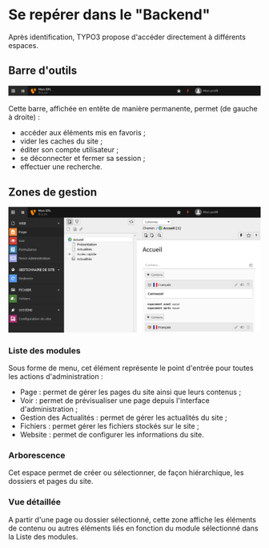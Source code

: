 # Se repérer dans le "Backend"

Après identification, TYPO3 propose d'accéder directement à différents espaces.

## Barre d'outils

![La barre d&apos;outils de TYPO3](../.gitbook/assets/image%20%286%29.png)

Cette barre, affichée en entête de manière permanente, permet \(de gauche à droite\) :

* accéder aux éléments mis en favoris ;
* vider les caches du site ;
* éditer son compte utilisateur ;
* se déconnecter et fermer sa session ;
* effectuer une recherche.

## Zones de gestion

![De gauche &#xE0; droite : Liste de modules / Arborescence / Vue d&#xE9;taill&#xE9;e](../.gitbook/assets/image%20%2817%29.png)

### Liste des modules

Sous forme de menu, cet élément représente le point d'entrée pour toutes les actions d'administration :

* Page : permet de gérer les pages du site ainsi que leurs contenus ;
* Voir : permet de prévisualiser une page depuis l'interface d'administration ;
* Gestion des Actualités : permet de gérer les actualités du site ;
* Fichiers : permet gérer les fichiers stockés sur le site ;
* Website : permet de configurer les informations du site.

### Arborescence

Cet espace permet de créer ou sélectionner, de façon hiérarchique, les dossiers et pages du site.

### Vue détaillée

A partir d'une page ou dossier sélectionné, cette zone affiche les éléments de contenu ou autres éléments liés en fonction du module sélectionné dans la Liste des modules.

